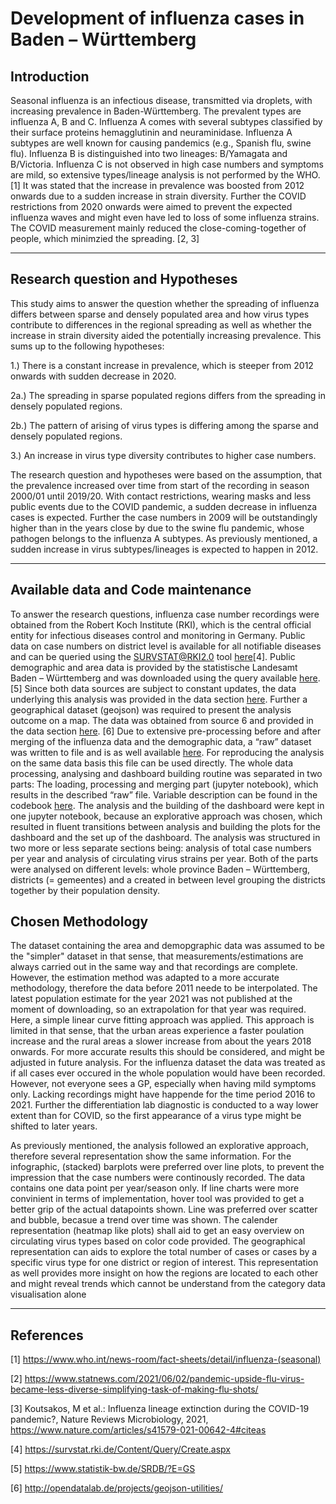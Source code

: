 # Development of influenza cases in Baden – Württemberg

## Introduction
Seasonal influenza is an infectious disease, transmitted via droplets, with increasing prevalence in Baden-Württemberg. The prevalent types are influenza A, B and C. 
Influenza A comes with several subtypes classified by their surface proteins hemagglutinin and neuraminidase. Influenza A subtypes are well 
known for causing pandemics (e.g., Spanish flu, swine flu). Influenza B is distinguished into two lineages:  B/Yamagata and B/Victoria. Influenza C 
is not observed in high case numbers and symptoms are mild, so extensive types/lineage analysis is not performed by the WHO. [1]
It was stated that the increase in prevalence was boosted from 2012 onwards due to a sudden increase in strain diversity. Further the COVID restrictions 
from 2020 onwards were aimed to prevent the expected influenza waves and might even have led to loss of some influenza strains. The COVID measurement 
mainly reduced the close-coming-together of people, which minimzied the spreading. [2, 3]  
***
## Research question and Hypotheses
This study aims to answer the question whether the spreading of influenza differs between sparse and densely populated area and how virus types 
contribute to differences in the regional spreading as well as whether the increase in strain diversity aided the potentially increasing prevalence. This sums up to the 
following hypotheses:  

1.) There is a constant increase in prevalence, which is steeper from 2012 onwards with sudden decrease in 2020. 

2a.) The spreading in sparse populated regions differs from the spreading in densely populated regions. 

2b.) The pattern of arising of virus types is differing among the sparse and densely populated regions. 

3.) An increase in virus type diversity contributes to higher case numbers. 

The research question and hypotheses were based on the assumption, that the prevalence increased over time from start of the recording in season 2000/01 
until 2019/20. With contact restrictions, wearing masks and less public events due to the COVID pandemic, a sudden decrease in influenza cases is expected. 
Further the case numbers in 2009 will be outstandingly higher than in the years close by due to the swine flu pandemic, whose pathogen belongs to the influenza A 
subtypes. As previously mentioned, a sudden increase in virus subtypes/lineages is expected to happen in 2012.
***
## Available data and Code maintenance
To answer the research questions, influenza case number recordings were obtained from the Robert Koch Institute (RKI), which is the central official entity for 
infectious diseases control and monitoring in Germany. Public data on case numbers on district level is available for all notifiable diseases and can be queried 
using the SURVSTAT@RKI2.0 tool [here](https://survstat.rki.de/Content/Query/Create.aspx)[4]. Public demographic and area data is provided by the statistische Landesamt Baden – Württemberg and was downloaded using the 
query available [here](https://www.statistik-bw.de/SRDB/?E=GS). [5] Since both data sources are subject to constant updates, the data underlying this analysis was provided in the data section 
[here](/data/). Further a geographical dataset (geojson) was required to present the analysis outcome on a map. The data was obtained from source 6 and provided 
in the data section [here](/data/). [6] 
Due to extensive pre-processing before and after merging of the influenza data and the demographic data, a “raw” dataset was written to file and is as well available [here](/data/). 
For reproducing the analysis on the same data basis this file can be used directly. The whole data processing, analysing and dashboard building routine was separated 
in two parts: The loading, processing and merging part (jupyter notebook), which results in the described “raw” file. Variable description can be found in the codebook [here](/data/codebook.md). 
The analysis and the building of the dashboard were kept in one jupyter notebook, because an explorative approach was chosen, which resulted in fluent transitions 
between analysis and building the plots for the dashboard and the set up of the dashboard. The analysis was structured in two more or less separate sections being: 
analysis of total case numbers per year and analysis of circulating virus strains per year. Both of the parts were analysed on different levels: whole province 
Baden – Württemberg, districts (= gemeentes) and a created in between level grouping the districts together by their population density.

## Chosen Methodology
The dataset containing the area and demopgraphic data was assumed to be the "simpler" dataset in that sense, that measurements/estimations are always carried out in the same way and that recordings are complete. However, the estimation method was adapted to a more accurate methodology, therefore the data before 2011 neede to be interpolated. The
latest population estimate for the year 2021 was not published at the moment of downloading, so an extrapolation for that year was required. Here, a simple linear curve fitting approach was applied. This approach is limited in that sense, that the urban areas experience a faster poulation increase and the rural areas a slower increase from about the years 2018 onwards. For more accurate results this should be considered, and might be adjusted in future analysis. For the influenza dataset the data was treated as if all cases ever occured in the whole population would have been recorded. However, not everyone sees a GP, especially when having mild symptoms only. Lacking recordings might have happende for the time period 2016 to 2021. Further the differentiation lab diagnostic is conducted to a way lower extent than for COVID, so the first appearance of a virus type might be shifted to later years.   

As previously mentioned, the analysis followed an explorative approach, therefore several representation show the same information. For the infographic, (stacked) barplots were preferred over line plots, to prevent the impression that the case numbers were continously recorded. The data contains one data point per year/season only. If line charts were more convinient in terms of implementation, hover tool was provided to get a better grip of the actual datapoints shown. Line was preferred over scatter and bubble, becasue a trend over time was shown. The calender representation (heatmap like plots) shall aid to get an easy overview on circulating virus types based on color code provided. The geographical representation can aids to explore the total number of cases or cases by a specific virus type for one district or region of interest. This representation as well provides more insight on how the regions are located to each other and might reveal trends which cannot be understand from the category data visualisation alone
***


## References
[1] https://www.who.int/news-room/fact-sheets/detail/influenza-(seasonal) 

[2] https://www.statnews.com/2021/06/02/pandemic-upside-flu-virus-became-less-diverse-simplifying-task-of-making-flu-shots/ 

[3] Koutsakos, M et al.: Influenza lineage extinction during the COVID-19 pandemic?, Nature Reviews Microbiology, 2021, https://www.nature.com/articles/s41579-021-00642-4#citeas 

[4] https://survstat.rki.de/Content/Query/Create.aspx

[5] https://www.statistik-bw.de/SRDB/?E=GS

[6] http://opendatalab.de/projects/geojson-utilities/
